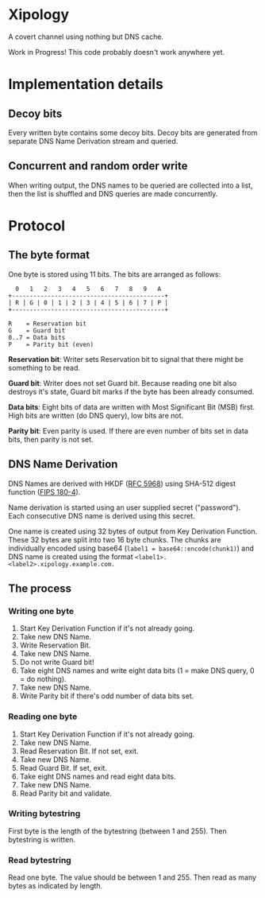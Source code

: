 # Xipology

A covert channel using nothing but DNS cache.

Work in Progress! This code probably doesn't work anywhere yet.

# Implementation details

## Decoy bits

Every written byte contains some decoy bits. Decoy bits are generated from
separate DNS Name Derivation stream and queried.

## Concurrent and random order write

When writing output, the DNS names to be queried are collected into a list, then
the list is shuffled and DNS queries are made concurrently.


# Protocol

## The byte format

One byte is stored using 11 bits. The bits are arranged as follows:

```
  0   1   2   3   4   5   6   7   8   9   A
+-------------------------------------------+
| R | G | 0 | 1 | 2 | 3 | 4 | 5 | 6 | 7 | P |
+-------------------------------------------+

R    = Reservation bit
G    = Guard bit
0..7 = Data bits
P    = Parity bit (even)
```

**Reservation bit**: Writer sets Reservation bit to signal that there might be
something to be read.

**Guard bit**: Writer does not set Guard bit. Because reading one bit also
destroys it's state, Guard bit marks if the byte has been already consumed.

**Data bits**: Eight bits of data are written with Most Significant Bit (MSB) first.
High bits are written (do DNS query), low bits are not.

**Parity bit**: Even parity is used. If there are even number of bits set in
data bits, then parity is not set.

## DNS Name Derivation

DNS Names are derived with HKDF ([RFC
5968](https://tools.ietf.org/html/rfc5869)) using SHA-512 digest function ([FIPS
180-4](http://nvlpubs.nist.gov/nistpubs/FIPS/NIST.FIPS.180-4.pdf)).

Name derivation is started using an user supplied secret ("password"). Each
consecutive DNS name is derived using this secret.

One name is created using 32 bytes of output from Key Derivation Function. These
32 bytes are split into two 16 byte chunks. The chunks are individually encoded
using base64 (`label1 = base64::encode(chunk1)`) and DNS name is created using
the format `<label1>.<label2>.xipology.example.com.`

## The process

### Writing one byte

1. Start Key Derivation Function if it's not already going.
2. Take new DNS Name.
3. Write Reservation Bit.
4. Take new DNS Name.
5. Do not write Guard bit!
7. Take eight DNS names and write eight data bits (1 = make DNS query, 0 = do nothing).
8. Take new DNS Name.
9. Write Parity bit if there's odd number of data bits set.

### Reading one byte

1. Start Key Derivation Function if it's not already going.
2. Take new DNS Name.
3. Read Reservation Bit. If not set, exit.
4. Take new DNS Name.
5. Read Guard Bit. If set, exit.
7. Take eight DNS names and read eight data bits.
8. Take new DNS Name.
9. Read Parity bit and validate.

### Writing bytestring

First byte is the length of the bytestring (between 1 and 255). Then bytestring
is written.

### Read bytestring

Read one byte. The value should be between 1 and 255. Then read as many bytes as
indicated by length.
